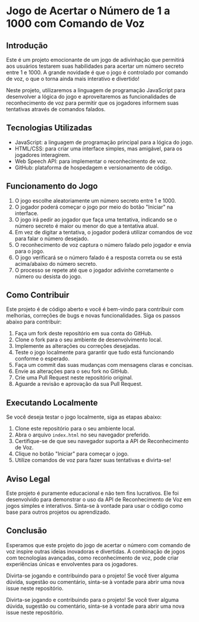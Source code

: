 # Jogo de Acertar o Número de 1 a 1000 com Comando de Voz

## Introdução

Este é um projeto emocionante de um jogo de adivinhação que permitirá aos usuários testarem suas habilidades para acertar um número secreto entre 1 e 1000. A grande novidade é que o jogo é controlado por comando de voz, o que o torna ainda mais interativo e divertido!

Neste projeto, utilizaremos a linguagem de programação JavaScript para desenvolver a lógica do jogo e aproveitaremos as funcionalidades de reconhecimento de voz para permitir que os jogadores informem suas tentativas através de comandos falados.

## Tecnologias Utilizadas

- JavaScript: a linguagem de programação principal para a lógica do jogo.
- HTML/CSS: para criar uma interface simples, mas amigável, para os jogadores interagirem.
- Web Speech API: para implementar o reconhecimento de voz.
- GitHub: plataforma de hospedagem e versionamento de código.

## Funcionamento do Jogo

1. O jogo escolhe aleatoriamente um número secreto entre 1 e 1000.
2. O jogador poderá começar o jogo por meio do botão "Iniciar" na interface.
3. O jogo irá pedir ao jogador que faça uma tentativa, indicando se o número secreto é maior ou menor do que a tentativa atual.
4. Em vez de digitar a tentativa, o jogador poderá utilizar comandos de voz para falar o número desejado.
5. O reconhecimento de voz captura o número falado pelo jogador e envia para o jogo.
6. O jogo verificará se o número falado é a resposta correta ou se está acima/abaixo do número secreto.
7. O processo se repete até que o jogador adivinhe corretamente o número ou desista do jogo.

## Como Contribuir

Este projeto é de código aberto e você é bem-vindo para contribuir com melhorias, correções de bugs e novas funcionalidades. Siga os passos abaixo para contribuir:

1. Faça um fork deste repositório em sua conta do GitHub.
2. Clone o fork para o seu ambiente de desenvolvimento local.
3. Implemente as alterações ou correções desejadas.
4. Teste o jogo localmente para garantir que tudo está funcionando conforme o esperado.
5. Faça um commit das suas mudanças com mensagens claras e concisas.
6. Envie as alterações para o seu fork no GitHub.
7. Crie uma Pull Request neste repositório original.
8. Aguarde a revisão e aprovação da sua Pull Request.

## Executando Localmente

Se você deseja testar o jogo localmente, siga as etapas abaixo:

1. Clone este repositório para o seu ambiente local.
2. Abra o arquivo `index.html` no seu navegador preferido.
3. Certifique-se de que seu navegador suporta a API de Reconhecimento de Voz.
4. Clique no botão "Iniciar" para começar o jogo.
5. Utilize comandos de voz para fazer suas tentativas e divirta-se!

## Aviso Legal

Este projeto é puramente educacional e não tem fins lucrativos. Ele foi desenvolvido para demonstrar o uso da API de Reconhecimento de Voz em jogos simples e interativos. Sinta-se à vontade para usar o código como base para outros projetos ou aprendizado.

## Conclusão

Esperamos que este projeto do jogo de acertar o número com comando de voz inspire outras ideias inovadoras e divertidas. A combinação de jogos com tecnologias avançadas, como reconhecimento de voz, pode criar experiências únicas e envolventes para os jogadores.

Divirta-se jogando e contribuindo para o projeto! Se você tiver alguma dúvida, sugestão ou comentário, sinta-se à vontade para abrir uma nova issue neste repositório.

Divirta-se jogando e contribuindo para o projeto! Se você tiver alguma dúvida, sugestão ou comentário, sinta-se à vontade para abrir uma nova issue neste repositório.
